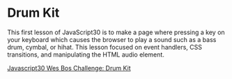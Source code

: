 # Drum Kit

This first lesson of JavaScript30 is to make a page where pressing a key on your keyboard which causes the browser to play a sound such as a bass drum, cymbal, or hihat. This lesson focused on event handlers, CSS transitions, and manipulating the HTML audio element.

[Javascript30 Wes Bos Challenge: Drum Kit](https://youtu.be/XCdpcLcob5c)
